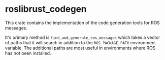 # roslibrust_codegen
This crate contains the implementation of the code generation tools for ROS messages. 

It's primary method is `find_and_generate_ros_messages` which takes a vector of paths that it will search in addition to the `ROS_PACKAGE_PATH` environment variable. The additional paths are most useful in environments where ROS has not been installed.